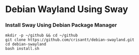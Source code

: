 # Debian Wayland Using Sway

### Install Sway Using Debian Package Manager
```
mkdir -p ~/github && cd ~/github
git clone https://github.com/crisantt/debian-swayland.git
cd debian-swayland
bash install.sh
```

